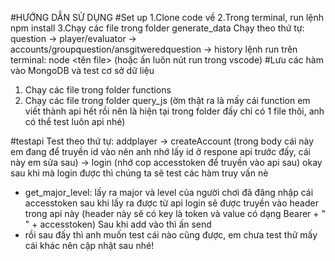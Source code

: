 #HƯỚNG DẪN SỬ DỤNG
#Set up
1.Clone code về
2.Trong terminal, run lệnh npm install
3.Chạy các file trong folder generate_data 
Chạy theo thứ tự: question -> player/evaluator -> accounts/groupquestion/ansgitweredquestion -> history
lệnh run trên terminal: node <tên file> (hoặc ấn luôn nút run trong vscode)
#Lưu các hàm vào MongoDB và test cơ sở dữ liệu
1. Chạy các file trong folder functions
2. Chạy các file trong folder query_js (ờm thật ra là mấy cái function em viết thành api hết rồi nên là hiện tại trong folder đấy chỉ có 1 file thôi, anh có thể test luôn api nhé)

#testapi
Test theo thứ tự: addplayer -> createAccount (trong body cái này em đang để truyền id vào nên anh nhớ lấy id ở respone api trước đấy, cái này em sửa sau) -> login (nhớ cop accesstoken để truyền vào api sau) 
okay sau khi mà login được thì chúng ta sẽ test các hàm truy vấn nè
- get_major_level: lấy ra major và level của người chơi đã đăng nhập
  cái accesstoken sau khi lấy ra được từ api login sẽ được truyền vào header trong api này (header này sẽ có key là token và value có dạng Bearer + " " + accesstoken)
  Sau khi add vào thì ấn send
- rồi sau đấy thì anh muốn test cái nào cũng được, em chưa test thử mấy cái khác nên cập nhật sau nhé!
